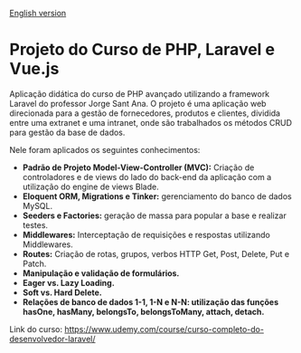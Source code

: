 [English version](README.md)

# Projeto do Curso de PHP, Laravel e Vue.js

Aplicação didática do curso de PHP avançado utilizando a framework Laravel do professor Jorge Sant Ana.
O projeto é uma aplicação web direcionada para a gestão de fornecedores, produtos e clientes, dividida entre uma extranet e uma intranet, onde são trabalhados os métodos CRUD para gestão da base de dados.

Nele foram aplicados os seguintes conhecimentos:

- **Padrão de Projeto Model-View-Controller (MVC):** Criação de controladores e de views do lado do back-end da aplicação com a utilização do engine de views Blade.  
- **Eloquent ORM, Migrations e Tinker:** gerenciamento do banco de dados MySQL.  
- **Seeders e Factories:** geração de massa para popular a base e realizar testes.  
- **Middlewares:** Interceptação de requisições e respostas utilizando Middlewares.  
- **Routes:** Criação de rotas, grupos, verbos HTTP Get, Post, Delete, Put e Patch.  
- **Manipulação e validação de formulários.**
- **Eager vs. Lazy Loading.**
- **Soft vs. Hard Delete.**
- **Relações de banco de dados 1-1, 1-N e N-N: utilização das funções hasOne, hasMany, belongsTo, belongsToMany, attach, detach.**

Link do curso: https://www.udemy.com/course/curso-completo-do-desenvolvedor-laravel/
